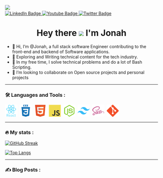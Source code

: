 <div id="header" align="left">
  <img src="https://media.giphy.com/media/v1.Y2lkPTc5MGI3NjExNDIzNDc4NDdkNjJkNGYyYzkzYTQxYzE4OWE1ZTY3MjU1OTdmNDAwOSZlcD12MV9pbnRlcm5hbF9naWZzX2dpZklkJmN0PWc/AS2h22YmNZlRiEvJRj/giphy.gif" width="1050"/>
</div>
<div id="badges" align="left">
  <a href="https://www.linkedin.com/in/jonah-ssegawa-6191a8270/">
     <img src="https://img.shields.io/badge/LinkedIn-black?style=for-the-badge&logo=linkedin&logoColor=white" alt="LinkedIn Badge"/>
  </a>
  <a href="https://instagram.com/devjhex">
     <img src="https://img.shields.io/badge/Instagram-black?style=for-the-badge&logo=instagram&logoColor=white" alt="Youtube Badge"/>
  </a>
  <a href="https://twitter.com/devJhex">
    <img src="https://img.shields.io/badge/Twitter-black?style=for-the-badge&logo=twitter&logoColor=white" alt="Twitter Badge"/>
  </a>
  
 <h1 align="center">
  Hey there
  <img src="https://media.giphy.com/media/hvRJCLFzcasrR4ia7z/giphy.gif" width="30px"/>
   I'm Jonah
</h1>
 
  
</div>

- 👋 Hi, I’m @Jonah, a full stack software Engineer contributing to the front-end and backend of Software applications.
- 👀 Exploring and Writing technical content for the tech industry.
- 🌱 In my free time, I solve technical problems and do a lot of Bash Scripting.
- 💞️ I’m looking to collaborate on Open source projects and personal projects

---

### :hammer_and_wrench: Languages and Tools :
<div>
  <img src="https://github.com/devicons/devicon/blob/master/icons/react/react-original-wordmark.svg" title="React" alt="React" width="40" height="40"/>&nbsp;
  <img src="https://github.com/devicons/devicon/blob/master/icons/css3/css3-plain-wordmark.svg"  title="CSS3" alt="CSS" width="40" height="40"/>&nbsp;
  <img src="https://github.com/devicons/devicon/blob/master/icons/html5/html5-original.svg" title="HTML5" alt="HTML" width="40" height="40"/>&nbsp;
  <img src="https://github.com/devicons/devicon/blob/master/icons/javascript/javascript-original.svg" title="JavaScript" alt="JavaScript" width="40" height="40"/>&nbsp;
  <img src="https://github.com/devicons/devicon/blob/master/icons/nodejs/nodejs-plain.svg" title="NodeJS" alt="NodeJS" width="40" height="40"/>&nbsp;
  <img src="https://github.com/devicons/devicon/blob/master/icons/tailwindcss/tailwindcss-plain.svg" title="TailwindCSS" alt="TailwindCSS" width="40" height="40"/>&nbsp;
 <img src="https://github.com/devicons/devicon/blob/master/icons/sass/sass-original.svg" title="Sass" alt="Sass" width="40" height="40"/>&nbsp;
  <img src="https://github.com/devicons/devicon/blob/master/icons/git/git-plain.svg" title="Git" alt="Git" width="40" height="40"/>&nbsp;

</div>

---

### :fire: My stats :

[![GitHub Streak](http://github-readme-streak-stats.herokuapp.com?user=devjhex&theme=dark&background=000000)](https://git.io/streak-stats)

[![Top Langs](https://github-readme-stats.vercel.app/api/top-langs/?username=devjhex&layout=compact&theme=vision-friendly-dark)](https://github.com/anuraghazra/github-readme-stats)

---

### :writing_hand: Blog Posts :

<!---
devjhex/devjhex is a ✨ special ✨ repository because its `README.md` (this file) appears on your GitHub profile.
You can click the Preview link to take a look at your changes.
--->
